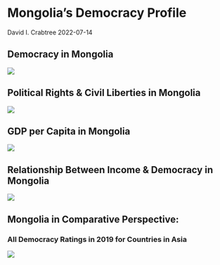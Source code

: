 Mongolia’s Democracy Profile
================
David I. Crabtree
2022-07-14

## Democracy in Mongolia

![](C:\Users\David\Desktop\PROGRA~1\FILESA~1\CFSS\hw06\reports\MONGOL~1/figure-gfm/Demscore-1.png)<!-- -->

## Political Rights & Civil Liberties in Mongolia

![](C:\Users\David\Desktop\PROGRA~1\FILESA~1\CFSS\hw06\reports\MONGOL~1/figure-gfm/Political%20Rights%20&%20Civil%20Libs-1.png)<!-- -->

## GDP per Capita in Mongolia

![](C:\Users\David\Desktop\PROGRA~1\FILESA~1\CFSS\hw06\reports\MONGOL~1/figure-gfm/GDP%20per%20Capita-1.png)<!-- -->

## Relationship Between Income & Democracy in Mongolia

![](C:\Users\David\Desktop\PROGRA~1\FILESA~1\CFSS\hw06\reports\MONGOL~1/figure-gfm/Income%20&%20Dem-1.png)<!-- -->

## Mongolia in Comparative Perspective:

### All Democracy Ratings in 2019 for Countries in Asia

![](C:\Users\David\Desktop\PROGRA~1\FILESA~1\CFSS\hw06\reports\MONGOL~1/figure-gfm/Democracy%20in%20Comparative%20Perspective-1.png)<!-- -->
